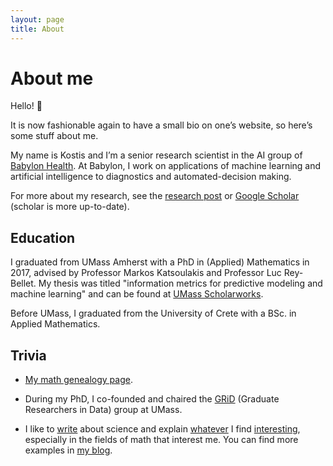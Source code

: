 ```yaml
---
layout: page
title: About
---
```


# About me

Hello! 👋

It is now fashionable again to have a small bio on one’s website, so here’s some stuff about me.

My name is Kostis and I’m a senior research scientist in the AI group of [Babylon Health](https://www.babylonhealth.com/). At Babylon, I work on applications of machine learning and artificial intelligence to diagnostics and automated-decision making.

For more about my research, see the [research post]({{site.url}}/Research/) or [Google Scholar](https://scholar.google.com/citations?user=V1S7npsAAAAJ&hl=en) (scholar is more up-to-date).


## Education

I graduated from UMass Amherst with a PhD in (Applied) Mathematics in 2017, advised by Professor Markos Katsoulakis and Professor Luc Rey-Bellet. My thesis was titled "information metrics for predictive modeling and machine learning" and can be found at [UMass Scholarworks](https://scholarworks.umass.edu/dissertations_2/1006/).

Before UMass, I graduated from the University of Crete with a BSc. in Applied Mathematics.

## Trivia

- [My math genealogy page](https://www.genealogy.math.ndsu.nodak.edu/id.php?id=228804).

- During my PhD, I co-founded and chaired the [GRiD](https://github.com/gridclub) (Graduate Researchers in Data) group at UMass.

- I like to [write](https://www.quora.com/profile/Kostis-Gourgoulias) about science and explain [whatever](https://inlieuofabettertitle.wordpress.com/) I find [interesting](https://github.com/kgourgou/Linear-Perceptron), especially in the fields of math that interest me. You can find more examples in [my blog](http://kgourgou.me).
